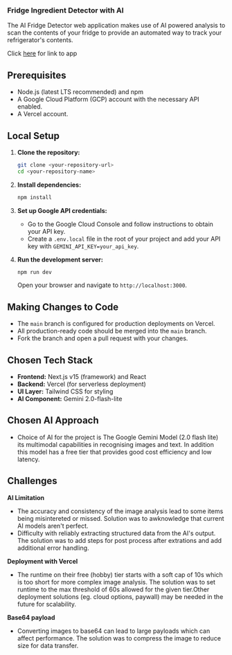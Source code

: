 ### Fridge Ingredient Detector with AI

The AI Fridge Detector web application makes use of AI powered analysis to scan the contents of your fridge to provide an automated way to track your refrigerator's contents.

Click [here](https://ai-fridge-detector.vercel.app/) for link to app

## Prerequisites

* Node.js (latest LTS recommended) and npm
* A Google Cloud Platform (GCP) account with the necessary API enabled.
* A Vercel account.

## Local Setup

1.  **Clone the repository:**

    ```bash
    git clone <your-repository-url>
    cd <your-repository-name>
    ```

2.  **Install dependencies:**

    ```bash
    npm install
    ```

3.  **Set up Google API credentials:**

    * Go to the Google Cloud Console and follow instructions to obtain your API key.
    * Create a `.env.local` file in the root of your project and add your API key with `GEMINI_API_KEY=your_api_key`.

4.  **Run the development server:**

    ```bash
    npm run dev
    ```

    Open your browser and navigate to `http://localhost:3000`.

## Making Changes to Code

* The `main` branch is configured for production deployments on Vercel.
* All production-ready code should be merged into the `main` branch.
* Fork the branch and open a pull request with your changes.

## Chosen Tech Stack

*  **Frontend:** Next.js v15 (framework) and React
*  **Backend:** Vercel (for serverless deployment)
*  **UI Layer:** Tailwind CSS for styling
*  **AI Component:** Gemini 2.0-flash-lite 

## Chosen AI Approach
* Choice of AI for the project is The Google Gemini Model (2.0 flash lite) its multimodal capabilities in recognising images and text. In addition this model has a free tier that provides good cost efficiency and low latency.

## Challenges
**AI Limitation**
- The accuracy and consistency of the image analysis lead to some items being misintereted or missed. Solution was to awknowledge that current AI models aren't perfect.
- Difficulty with reliably extracting structured data from the AI's output. The solution was to add steps for post process after extrations and add additional error handling.

**Deployment with Vercel**
- The runtime on their free (hobby) tier starts with a soft cap of 10s which is too short for more complex image analysis. The solution was to set runtime to the max threshold of 60s allowed for the given tier.Other deployment solutions (eg. cloud options, paywall) may be needed in the future for scalability.

**Base64 payload**
- Converting images to base64 can lead to large payloads which can affect performance. The solution was to compress the image to reduce size for data transfer.
